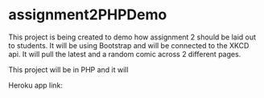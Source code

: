 # assignment2PHPDemo

This project is being created to demo how assignment 2 should be laid out to students. It will be using Bootstrap and will be connected to the XKCD api. It will pull the latest and a random comic across 2 different pages. 

This project will be in PHP and it will 

Heroku app link:

